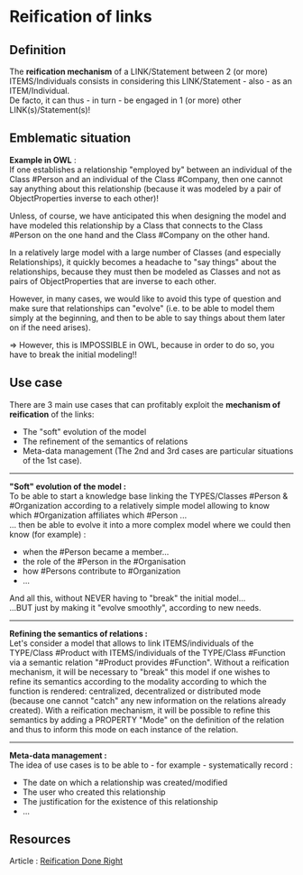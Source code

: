 Reification of links
==

Definition
-
The __reification mechanism__ of a LINK/Statement between 2 (or more) ITEMS/Individuals consists in considering this LINK/Statement - also - as an ITEM/Individual.   
De facto, it can thus - in turn - be engaged in 1 (or more) other LINK(s)/Statement(s)!

Emblematic situation
-
__Example in OWL__ :   
If one establishes a relationship "employed by" between an individual of the Class #Person and an individual of the Class #Company, then one cannot say anything about this relationship (because it was modeled by a pair of ObjectProperties inverse to each other)!   

Unless, of course, we have anticipated this when designing the model and have modeled this relationship by a Class that connects to the Class #Person on the one hand and the Class #Company on the other hand.   

In a relatively large model with a large number of Classes (and especially Relationships), it quickly becomes a headache to "say things" about the relationships, because they must then be modeled as Classes and not as pairs of ObjectProperties that are inverse to each other.

However, in many cases, we would like to avoid this type of question and make sure that relationships can "evolve" (i.e. to be able to model them simply at the beginning, and then to be able to say things about them later on if the need arises).

=> However, this is IMPOSSIBLE in OWL, because in order to do so, you have to break the initial modeling!!

Use case
-
There are 3 main use cases that can profitably exploit the __mechanism of reification__ of the links:
* The "soft" evolution of the model
* The refinement of the semantics of relations
* Meta-data management
(The 2nd and 3rd cases are particular situations of the 1st case).

------------
__"Soft" evolution of the model :__    
To be able to start a knowledge base linking the TYPES/Classes #Person & #Organization according to a relatively simple model allowing to know which #Organization affiliates which #Person ...   
... then be able to evolve it into a more complex model where we could then know (for example) :
   - when the #Person became a member...
   - the role of the #Person in the #Organisation
   - how #Persons contribute to #Organization 
   - ...
   
   And all this, without NEVER having to "break" the initial model...    
   ...BUT just by making it "evolve smoothly", according to new needs.  

------------
__Refining the semantics of relations :__  
Let's consider a model that allows to link ITEMS/individuals of the TYPE/Class #Product with ITEMS/individuals of the TYPE/Class #Function via a semantic relation "#Product provides #Function". 
Without a reification mechanism, it will be necessary to "break" this model if one wishes to refine its semantics according to the modality according to which the function is rendered: centralized, decentralized or distributed mode (because one cannot "catch" any new information on the relations already created).
With a reification mechanism, it will be possible to refine this semantics by adding a PROPERTY "Mode" on the definition of the relation and thus to inform this mode on each instance of the relation. 

------------
__Meta-data management :__   
The idea of use cases is to be able to - for example - systematically record :
* The date on which a relationship was created/modified
* The user who created this relationship
* The justification for the existence of this relationship 
* ...

Resources
-
Article : <a href="https://github.com/blazegraph/database/wiki/Reification_Done_Right">Reification Done Right</a>

